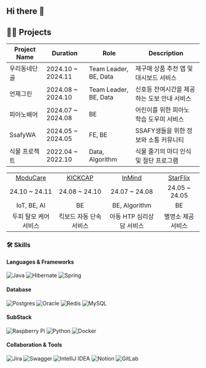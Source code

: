 ## Hi there 👋


## 👨‍💻 Projects

| Project Name | Duration         | Role                  | Description                            |
|--------------|------------------|-----------------------|----------------------------------------|
| 우리동네단골  | 2024.10 ~ 2024.11 | Team Leader, BE, Data | 재구매 상품 추천 앱 및 대시보드 서비스 |
| 언제그린      | 2024.08 ~ 2024.10 | Team Leader, BE, Data | 신호등 잔여시간을 제공하는 도보 안내 서비스 |
| 피아노배어    | 2024.07 ~ 2024.08 | BE                    | 어린이를 위한 피아노 학습 도우미 서비스 |
| SsafyWA      | 2024.05 ~ 2024.05 | FE, BE                | SSAFY생들을 위한 정보와 소통 커뮤니티 |
| 식물 프로젝트 | 2022.04 ~ 2022.10 | Data, Algorithm       | 식물 줄기의 마디 인식 및 절단 프로그램 |


|  |         |             |                         |
| :-----------------------------------------: | :-------------------------------------------: | :----------------------------------------: | :----------------------------------------: |
|[ModuCare](https://github.com/1hyunjin/ModuCare)|[KICKCAP](https://github.com/1hyunjin/KICKCAP)|[InMind](https://github.com/1hyunjin/inMind)|[StarFlix](https://github.com/1hyunjin/starFlix)|              
|24.10 ~ 24.11|24.08 ~ 24.10|24.07 ~ 24.08|24.05 ~ 24.05|
|IoT, BE, AI|BE|BE, Algorithm|BE|
|두피 탈모 케어 서비스|킥보드 자동 단속 서비스|아동 HTP 심리상담 서비스|별명소 제공 서비스|




### 🛠️ Skills

#### Languages & Frameworks
![Java](https://img.shields.io/badge/java-%23ED8B00.svg?style=for-the-badge&logo=openjdk&logoColor=white) 
![Hibernate](https://img.shields.io/badge/JPA-59666C?style=for-the-badge&logo=Hibernate&logoColor=white)
![Spring](https://img.shields.io/badge/spring-%236DB33F.svg?style=for-the-badge&logo=spring&logoColor=white) 

#### Database
![Postgres](https://img.shields.io/badge/postgres-%23316192.svg?style=for-the-badge&logo=postgresql&logoColor=white)
![Oracle](https://img.shields.io/badge/Oracle-F80000?style=for-the-badge&logo=oracle&logoColor=white)
![Redis](https://img.shields.io/badge/redis-%23DD0031.svg?style=for-the-badge&logo=redis&logoColor=white)
![MySQL](https://img.shields.io/badge/mysql-4479A1.svg?style=for-the-badge&logo=mysql&logoColor=white)

#### SubStack
![Raspberry Pi](https://img.shields.io/badge/-Raspberry_Pi-C51A4A?style=for-the-badge&logo=Raspberry-Pi)
![Python](https://img.shields.io/badge/python-3670A0?style=for-the-badge&logo=python&logoColor=ffdd54)
![Docker](https://img.shields.io/badge/docker-%230db7ed.svg?style=for-the-badge&logo=docker&logoColor=white)

#### Collaboration & Tools
![Jira](https://img.shields.io/badge/jira-%230A0FFF.svg?style=for-the-badge&logo=jira&logoColor=white)
![Swagger](https://img.shields.io/badge/-Swagger-%23Clojure?style=for-the-badge&logo=swagger&logoColor=white)
![IntelliJ IDEA](https://img.shields.io/badge/IntelliJIDEA-000000.svg?style=for-the-badge&logo=intellij-idea&logoColor=white)
![Notion](https://img.shields.io/badge/Notion-4479A1.svg?style=for-the-badge&logo=notion&logoColor=white)
![GitLab](https://img.shields.io/badge/gitlab-%23181717.svg?style=for-the-badge&logo=gitlab&logoColor=white)




<!--
**1hyunjin/1hyunjin** is a ✨ _special_ ✨ repository because its `README.md` (this file) appears on your GitHub profile.

Here are some ideas to get you started:

- 🔭 I’m currently working on ...
- 🌱 I’m currently learning ...
- 👯 I’m looking to collaborate on ...
- 🤔 I’m looking for help with ...
- 💬 Ask me about ...
- 📫 How to reach me: ...
- 😄 Pronouns: ...
- ⚡ Fun fact: ...
-->
